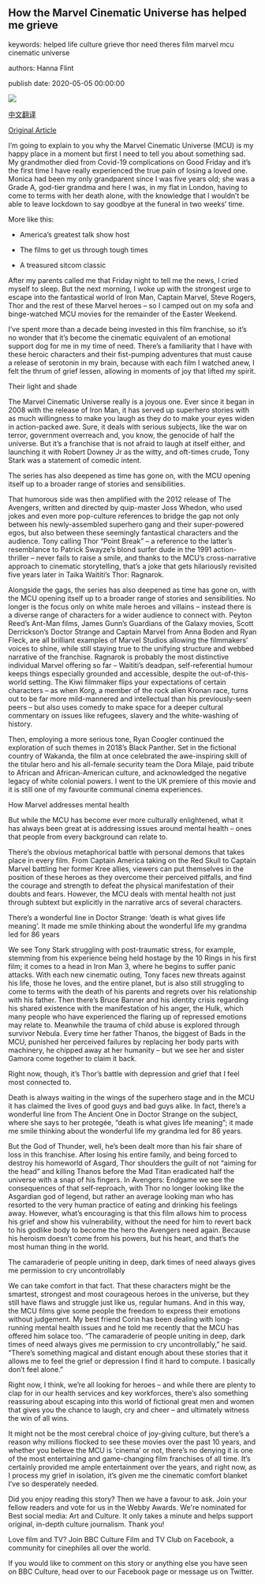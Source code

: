 ## How the Marvel Cinematic Universe has helped me grieve

keywords: helped life culture grieve thor need theres film marvel mcu cinematic universe

authors: Hanna Flint

publish date: 2020-05-05 00:00:00

![](https://ichef.bbci.co.uk/wwfeatures/live/624_351/images/live/p0/8c/9k/p08c9kwn.jpg)

[中文翻译](How%20the%20Marvel%20Cinematic%20Universe%20has%20helped%20me%20grieve_zh.md)

[Original Article](https://www.bbc.com/culture/story/20200505-how-the-marvel-cinematic-universe-has-comforted-me-in-grief)

I’m going to explain to you why the Marvel Cinematic Universe (MCU) is my happy place in a moment but first I need to tell you about something sad. My grandmother died from Covid-19 complications on Good Friday and it’s the first time I have really experienced the true pain of losing a loved one. Monica had been my only grandparent since I was five years old; she was a Grade A, god-tier grandma and here I was, in my flat in London, having to come to terms with her death alone, with the knowledge that I wouldn’t be able to leave lockdown to say goodbye at the funeral in two weeks’ time.

More like this:

- America’s greatest talk show host

- The films to get us through tough times

- A treasured sitcom classic

After my parents called me that Friday night to tell me the news, I cried myself to sleep. But the next morning, I woke up with the strongest urge to escape into the fantastical world of Iron Man, Captain Marvel, Steve Rogers, Thor and the rest of these Marvel heroes – so I camped out on my sofa and binge-watched MCU movies for the remainder of the Easter Weekend.

I’ve spent more than a decade being invested in this film franchise, so it’s no wonder that it’s become the cinematic equivalent of an emotional support dog for me in my time of need. There’s a familiarity that I have with these heroic characters and their fist-pumping adventures that must cause a release of serotonin in my brain, because with each film I watched anew, I felt the thrum of grief lessen, allowing in moments of joy that lifted my spirit.

Their light and shade

The Marvel Cinematic Universe really is a joyous one. Ever since it began in 2008 with the release of Iron Man, it has served up superhero stories with as much willingness to make you laugh as they do to make your eyes widen in action-packed awe. Sure, it deals with serious subjects, like the war on terror, government overreach and, you know, the genocide of half the universe. But it’s a franchise that is not afraid to laugh at itself either, and launching it with Robert Downey Jr as the witty, and oft-times crude, Tony Stark was a statement of comedic intent.

The series has also deepened as time has gone on, with the MCU opening itself up to a broader range of stories and sensibilities.

That humorous side was then amplified with the 2012 release of The Avengers, written and directed by quip-master Joss Whedon, who used jokes and even more pop-culture references to bridge the gap not only between his newly-assembled superhero gang and their super-powered egos, but also between these seemingly fantastical characters and the audience. Tony calling Thor “Point Break” – a reference to the latter’s resemblance to Patrick Swayze’s blond surfer dude in the 1991 action-thriller – never fails to raise a smile, and thanks to the MCU’s cross-narrative approach to cinematic storytelling, that’s a joke that gets hilariously revisited five years later in Taika Waititi’s Thor: Ragnarok.

Alongside the gags, the series has also deepened as time has gone on, with the MCU opening itself up to a broader range of stories and sensibilities. No longer is the focus only on white male heroes and villains – instead there is a diverse range of characters for a wider audience to connect with. Peyton Reed’s Ant-Man films, James Gunn’s Guardians of the Galaxy movies, Scott Derrickson’s Doctor Strange and Captain Marvel from Anna Boden and Ryan Fleck, are all brilliant examples of Marvel Studios allowing the filmmakers’ voices to shine, while still staying true to the unifying structure and webbed narrative of the franchise. Ragnarok is probably the most distinctive individual Marvel offering so far – Waititi’s deadpan, self-referential humour keeps things especially grounded and accessible, despite the out-of-this-world setting. The Kiwi filmmaker flips your expectations of certain characters – as when Korg, a member of the rock alien Kronan race, turns out to be far more mild-mannered and intellectual than his previously-seen peers – but also uses comedy to make space for a deeper cultural commentary on issues like refugees, slavery and the white-washing of history.

Then, employing a more serious tone, Ryan Coogler continued the exploration of such themes in 2018’s Black Panther. Set in the fictional country of Wakanda, the film at once celebrated the awe-inspiring skill of the titular hero and his all-female security team the Dora Milaje, paid tribute to African and African-American culture, and acknowledged the negative legacy of white colonial powers. I went to the UK premiere of this movie and it is still one of my favourite communal cinema experiences.

How Marvel addresses mental health

But while the MCU has become ever more culturally enlightened, what it has always been great at is addressing issues around mental health – ones that people from every background can relate to.

There’s the obvious metaphorical battle with personal demons that takes place in every film. From Captain America taking on the Red Skull to Captain Marvel battling her former Kree allies, viewers can put themselves in the position of these heroes as they overcome their perceived pitfalls, and find the courage and strength to defeat the physical manifestation of their doubts and fears. However, the MCU deals with mental health not just through subtext but explicitly in the narrative arcs of several characters.

There’s a wonderful line in Doctor Strange: ‘death is what gives life meaning’. It made me smile thinking about the wonderful life my grandma led for 86 years

We see Tony Stark struggling with post-traumatic stress, for example, stemming from his experience being held hostage by the 10 Rings in his first film; it comes to a head in Iron Man 3, where he begins to suffer panic attacks. With each new cinematic outing, Tony faces new threats against his life, those he loves, and the entire planet, but is also still struggling to come to terms with the death of his parents and regrets over his relationship with his father. Then there’s Bruce Banner and his identity crisis regarding his shared existence with the manifestation of his anger, the Hulk, which many people who have experienced the flaring up of repressed emotions may relate to. Meanwhile the trauma of child abuse is explored through survivor Nebula. Every time her father Thanos, the biggest of Bads in the MCU, punished her perceived failures by replacing her body parts with machinery, he chipped away at her humanity – but we see her and sister Gamora come together to claim it back.

Right now, though, it’s Thor’s battle with depression and grief that I feel most connected to.

Death is always waiting in the wings of the superhero stage and in the MCU it has claimed the lives of good guys and bad guys alike. In fact, there’s a wonderful line from The Ancient One in Doctor Strange on the subject, where she says to her protegée, “death is what gives life meaning”; it made me smile thinking about the wonderful life my grandma led for 86 years.

But the God of Thunder, well, he’s been dealt more than his fair share of loss in this franchise. After losing his entire family, and being forced to destroy his homeworld of Asgard, Thor shoulders the guilt of not “aiming for the head” and killing Thanos before the Mad Titan eradicated half the universe with a snap of his fingers. In Avengers: Endgame we see the consequences of that self-reproach, with Thor no longer looking like the Asgardian god of legend, but rather an average looking man who has resorted to the very human practice of eating and drinking his feelings away. However, what’s encouraging is that this film allows him to process his grief and show his vulnerability, without the need for him to revert back to his godlike body to become the hero the Avengers need again. Because his heroism doesn’t come from his powers, but his heart, and that’s the most human thing in the world.

The camaraderie of people uniting in deep, dark times of need always gives me permission to cry uncontrollably

We can take comfort in that fact. That these characters might be the smartest, strongest and most courageous heroes in the universe, but they still have flaws and struggle just like us, regular humans. And in this way, the MCU films give some people the freedom to express their emotions without judgement. My best friend Corin has been dealing with long-running mental health issues and he told me recently that the MCU has offered him solace too. “The camaraderie of people uniting in deep, dark times of need always gives me permission to cry uncontrollably,” he said. “There’s something magical and distant enough about these stories that it allows me to feel the grief or depression I find it hard to compute. I basically don’t feel alone.”

Right now, I think, we’re all looking for heroes – and while there are plenty to clap for in our health services and key workforces, there’s also something reassuring about escaping into this world of fictional great men and women that gives you the chance to laugh, cry and cheer – and ultimately witness the win of all wins.

It might not be the most cerebral choice of joy-giving culture, but there’s a reason why millions flocked to see these movies over the past 10 years, and whether you believe the MCU is ‘cinema’ or not, there’s no denying it is one of the most entertaining and game-changing film franchises of all time. It’s certainly provided me ample entertainment over the years, and right now, as I process my grief in isolation, it’s given me the cinematic comfort blanket I’ve so desperately needed.

Did you enjoy reading this story? Then we have a favour to ask. Join your fellow readers and vote for us in the Webby Awards. We're nominated for Best social media: Art and Culture. It only takes a minute and helps support original, in-depth culture journalism. Thank you\!

Love film and TV? Join BBC Culture Film and TV Club on Facebook, a community for cinephiles all over the world.

If you would like to comment on this story or anything else you have seen on BBC Culture, head over to our Facebook page or message us on Twitter.